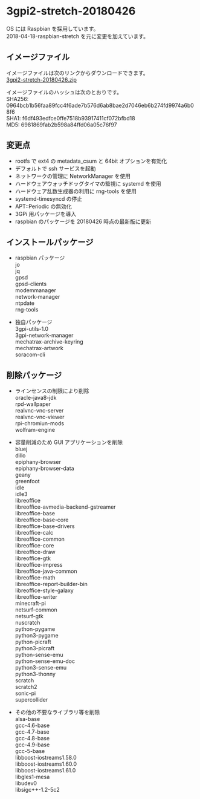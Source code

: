 # 3gpi2-stretch-20180426  

OS には Raspbian を採用しています。  
2018-04-18-raspbian-stretch を元に変更を加えています。  

## イメージファイル  
イメージファイルは次のリンクからダウンロードできます。  
[3gpi2-stretch-20180426.zip](https://mechatrax.com/data/3gpi/3gpi2-stretch-20180426.zip)  

イメージファイルのハッシュは次のとおりです。  
SHA256: 0964bcb1b56faa89fcc4f6ade7b576d6ab8bae2d7046eb6b274fd9974a6b08f6  
SHA1: f6df493edfce0ffe7518b93917411cf072bfbd18  
MD5: 6981869fab2b598a84ffd06a05c76f97  

## 変更点  
  * rootfs で ext4 の ⁠metadata_csum と 64bit オプションを有効化  
  * デフォルトで ssh サービスを起動  
  * ネットワークの管理に NetworkManager を使用  
  * ハードウェアウォッチドッグタイマの監視に systemd を使用  
  * ハードウェア乱数生成器の利用に rng-tools を使用  
  * systemd-timesyncd の停止  
  * APT::Periodic の無効化  
  * 3GPi 用パッケージを導入  
  * raspbian のパッケージを 20180426 時点の最新版に更新  

## インストールパッケージ  
  * raspbian パッケージ  
    jo  
    jq  
    gpsd  
    gpsd-clients  
    modemmanager  
    network-manager  
    ntpdate  
    rng-tools  

  * 独自パッケージ  
    3gpi-utils-1.0  
    3gpi-network-manager  
    mechatrax-archive-keyring  
    mechatrax-artwork  
    soracom-cli  

## 削除パッケージ  
  * ラインセンスの制限により削除  
    oracle-java8-jdk  
    rpd-wallpaper  
    realvnc-vnc-server  
    realvnc-vnc-viewer  
    rpi-chromiun-mods  
    wolfram-engine  

  * 容量削減のため GUI アプリケーションを削除  
    bluej  
    dillo  
    epiphany-browser  
    epiphany-browser-data  
    geany  
    greenfoot  
    idle  
    idle3  
    libreoffice  
    libreoffice-avmedia-backend-gstreamer  
    libreoffice-base  
    libreoffice-base-core  
    libreoffice-base-drivers  
    libreoffice-calc  
    libreoffice-common  
    libreoffice-core  
    libreoffice-draw  
    libreoffice-gtk  
    libreoffice-impress  
    libreoffice-java-common  
    libreoffice-math  
    libreoffice-report-builder-bin  
    libreoffice-style-galaxy  
    libreoffice-writer  
    minecraft-pi  
    netsurf-common  
    netsurf-gtk  
    nuscratch  
    python-pygame  
    python3-pygame  
    python-picraft  
    python3-picraft  
    python-sense-emu  
    python-sense-emu-doc  
    python3-sense-emu  
    python3-thonny  
    scratch  
    scratch2  
    sonic-pi  
    supercollider  

  * その他の不要なライブラリ等を削除  
    alsa-base  
    gcc-4.6-base  
    gcc-4.7-base  
    gcc-4.8-base  
    gcc-4.9-base  
    gcc-5-base  
    libboost-iostreams1.58.0  
    libboost-iostreams1.60.0  
    libboost-iostreams1.61.0  
    libgles1-mesa  
    libudev0  
    libsigc++-1.2-5c2  
